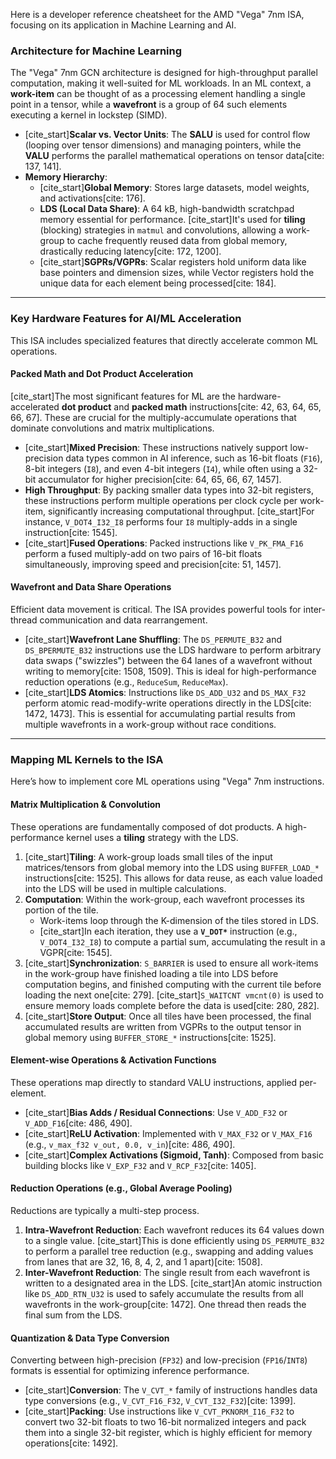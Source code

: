 Here is a developer reference cheatsheet for the AMD "Vega" 7nm ISA, focusing on its application in Machine Learning and AI.

### Architecture for Machine Learning

The "Vega" 7nm GCN architecture is designed for high-throughput parallel computation, making it well-suited for ML workloads. In an ML context, a **work-item** can be thought of as a processing element handling a single point in a tensor, while a **wavefront** is a group of 64 such elements executing a kernel in lockstep (SIMD).

* [cite_start]**Scalar vs. Vector Units**: The **SALU** is used for control flow (looping over tensor dimensions) and managing pointers, while the **VALU** performs the parallel mathematical operations on tensor data[cite: 137, 141].
* **Memory Hierarchy**:
    * [cite_start]**Global Memory**: Stores large datasets, model weights, and activations[cite: 176].
    * **LDS (Local Data Share)**: A 64 kB, high-bandwidth scratchpad memory essential for performance. [cite_start]It's used for **tiling** (blocking) strategies in `matmul` and convolutions, allowing a work-group to cache frequently reused data from global memory, drastically reducing latency[cite: 172, 1200].
    * [cite_start]**SGPRs/VGPRs**: Scalar registers hold uniform data like base pointers and dimension sizes, while Vector registers hold the unique data for each element being processed[cite: 184].

---

### Key Hardware Features for AI/ML Acceleration

This ISA includes specialized features that directly accelerate common ML operations.

#### Packed Math and Dot Product Acceleration

[cite_start]The most significant features for ML are the hardware-accelerated **dot product** and **packed math** instructions[cite: 42, 63, 64, 65, 66, 67]. These are crucial for the multiply-accumulate operations that dominate convolutions and matrix multiplications.

* [cite_start]**Mixed Precision**: These instructions natively support low-precision data types common in AI inference, such as 16-bit floats (`F16`), 8-bit integers (`I8`), and even 4-bit integers (`I4`), while often using a 32-bit accumulator for higher precision[cite: 64, 65, 66, 67, 1457].
* **High Throughput**: By packing smaller data types into 32-bit registers, these instructions perform multiple operations per clock cycle per work-item, significantly increasing computational throughput. [cite_start]For instance, `V_DOT4_I32_I8` performs four `I8` multiply-adds in a single instruction[cite: 1545].
* [cite_start]**Fused Operations**: Packed instructions like `V_PK_FMA_F16` perform a fused multiply-add on two pairs of 16-bit floats simultaneously, improving speed and precision[cite: 51, 1457].

#### Wavefront and Data Share Operations

Efficient data movement is critical. The ISA provides powerful tools for inter-thread communication and data rearrangement.

* [cite_start]**Wavefront Lane Shuffling**: The `DS_PERMUTE_B32` and `DS_BPERMUTE_B32` instructions use the LDS hardware to perform arbitrary data swaps ("swizzles") between the 64 lanes of a wavefront without writing to memory[cite: 1508, 1509]. This is ideal for high-performance reduction operations (e.g., `ReduceSum`, `ReduceMax`).
* [cite_start]**LDS Atomics**: Instructions like `DS_ADD_U32` and `DS_MAX_F32` perform atomic read-modify-write operations directly in the LDS[cite: 1472, 1473]. This is essential for accumulating partial results from multiple wavefronts in a work-group without race conditions.

---

### Mapping ML Kernels to the ISA

Here’s how to implement core ML operations using "Vega" 7nm instructions.

#### Matrix Multiplication & Convolution

These operations are fundamentally composed of dot products. A high-performance kernel uses a **tiling** strategy with the LDS.

1.  [cite_start]**Tiling**: A work-group loads small tiles of the input matrices/tensors from global memory into the LDS using `BUFFER_LOAD_*` instructions[cite: 1525]. This allows for data reuse, as each value loaded into the LDS will be used in multiple calculations.
2.  **Computation**: Within the work-group, each wavefront processes its portion of the tile.
    * Work-items loop through the K-dimension of the tiles stored in LDS.
    * [cite_start]In each iteration, they use a **`V_DOT*`** instruction (e.g., `V_DOT4_I32_I8`) to compute a partial sum, accumulating the result in a VGPR[cite: 1545].
3.  [cite_start]**Synchronization**: `S_BARRIER` is used to ensure all work-items in the work-group have finished loading a tile into LDS before computation begins, and finished computing with the current tile before loading the next one[cite: 279]. [cite_start]`S_WAITCNT vmcnt(0)` is used to ensure memory loads complete before the data is used[cite: 280, 282].
4.  [cite_start]**Store Output**: Once all tiles have been processed, the final accumulated results are written from VGPRs to the output tensor in global memory using `BUFFER_STORE_*` instructions[cite: 1525].

#### Element-wise Operations & Activation Functions

These operations map directly to standard VALU instructions, applied per-element.

* [cite_start]**Bias Adds / Residual Connections**: Use `V_ADD_F32` or `V_ADD_F16`[cite: 486, 490].
* [cite_start]**ReLU Activation**: Implemented with `V_MAX_F32` or `V_MAX_F16` (e.g., `v_max_f32 v_out, 0.0, v_in`)[cite: 486, 490].
* [cite_start]**Complex Activations (Sigmoid, Tanh)**: Composed from basic building blocks like `V_EXP_F32` and `V_RCP_F32`[cite: 1405].

#### Reduction Operations (e.g., Global Average Pooling)

Reductions are typically a multi-step process.

1.  **Intra-Wavefront Reduction**: Each wavefront reduces its 64 values down to a single value. [cite_start]This is done efficiently using `DS_PERMUTE_B32` to perform a parallel tree reduction (e.g., swapping and adding values from lanes that are 32, 16, 8, 4, 2, and 1 apart)[cite: 1508].
2.  **Inter-Wavefront Reduction**: The single result from each wavefront is written to a designated area in the LDS. [cite_start]An atomic instruction like `DS_ADD_RTN_U32` is used to safely accumulate the results from all wavefronts in the work-group[cite: 1472]. One thread then reads the final sum from the LDS.

#### Quantization & Data Type Conversion

Converting between high-precision (`FP32`) and low-precision (`FP16`/`INT8`) formats is essential for optimizing inference performance.

* [cite_start]**Conversion**: The `V_CVT_*` family of instructions handles data type conversions (e.g., `V_CVT_F16_F32`, `V_CVT_I32_F32`)[cite: 1399].
* [cite_start]**Packing**: Use instructions like `V_CVT_PKNORM_I16_F32` to convert two 32-bit floats to two 16-bit normalized integers and pack them into a single 32-bit register, which is highly efficient for memory operations[cite: 1492].